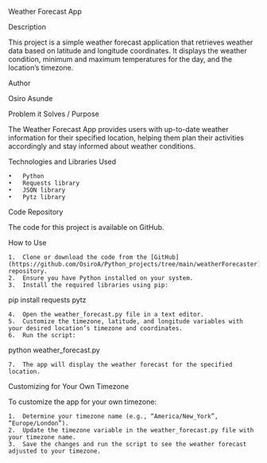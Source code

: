 Weather Forecast App

Description

This project is a simple weather forecast application that retrieves weather data based on latitude and longitude coordinates. It displays the weather condition, minimum and maximum temperatures for the day, and the location’s timezone.

Author

Osiro Asunde

Problem it Solves / Purpose

The Weather Forecast App provides users with up-to-date weather information for their specified location, helping them plan their activities accordingly and stay informed about weather conditions.

Technologies and Libraries Used

	•	Python
	•	Requests library
	•	JSON library
	•	Pytz library

Code Repository

The code for this project is available on GitHub.

How to Use

	1.	Clone or download the code from the [GitHub](https://github.com/OsiroA/Python_projects/tree/main/weatherForecaster) repository.
	2.	Ensure you have Python installed on your system.
	3.	Install the required libraries using pip:

pip install requests pytz


	4.	Open the weather_forecast.py file in a text editor.
	5.	Customize the timezone, latitude, and longitude variables with your desired location’s timezone and coordinates.
	6.	Run the script:

python weather_forecast.py


	7.	The app will display the weather forecast for the specified location.

Customizing for Your Own Timezone

To customize the app for your own timezone:

	1.	Determine your timezone name (e.g., “America/New_York”, “Europe/London”).
	2.	Update the timezone variable in the weather_forecast.py file with your timezone name.
	3.	Save the changes and run the script to see the weather forecast adjusted to your timezone.

